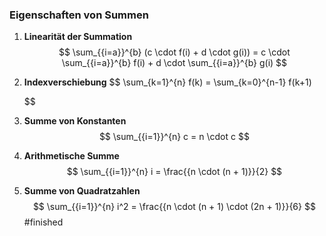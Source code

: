### Eigenschaften von Summen

1. **Linearität der Summation**
   $$
   \sum_{{i=a}}^{b} (c \cdot f(i) + d \cdot g(i)) = c \cdot \sum_{{i=a}}^{b} f(i) + d \cdot \sum_{{i=a}}^{b} g(i)
   $$

2. **Indexverschiebung**
   $$
\sum_{k=1}^{n} f(k) = \sum_{k=0}^{n-1} f(k+1)

   $$

3. **Summe von Konstanten**
   $$
   \sum_{{i=1}}^{n} c = n \cdot c
   $$

4. **Arithmetische Summe**
   $$
   \sum_{{i=1}}^{n} i = \frac{{n \cdot (n + 1)}}{2}
   $$

5. **Summe von Quadratzahlen**
   $$
   \sum_{{i=1}}^{n} i^2 = \frac{{n \cdot (n + 1) \cdot (2n + 1)}}{6}
   $$
#finished 